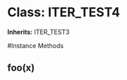 # Class: ITER_TEST4
**Inherits:** ITER_TEST3
    




#Instance Methods
## foo(x) [](#method-i-foo)

